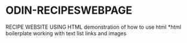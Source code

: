 # ODIN-RECIPESWEBPAGE
RECIPE WEBSITE USING HTML
demonstration of how to use html 
*html boilerplate
working with text
list
links and images
